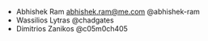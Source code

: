 * Abhishek Ram <abhishek.ram@me.com> @abhishek-ram
* Wassilios Lytras @chadgates
* Dimitrios Zanikos @c05m0ch405

